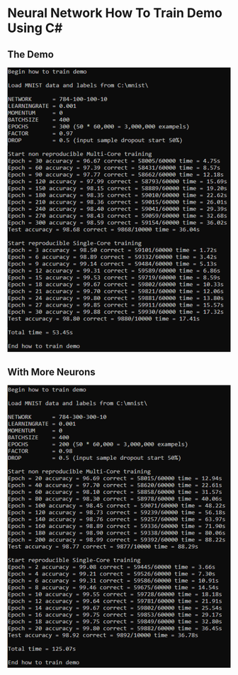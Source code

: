 
# Neural Network How To Train Demo Using C#


## The Demo
<p align="center">
  <img src="https://github.com/grensen/how_to_train/blob/main/figures/how_to_train_demo.png?raw=true">
</p>

## With More Neurons
<p align="center">
  <img src="https://github.com/grensen/how_to_train/blob/main/figures/how_to_train_higher.png?raw=true">
</p>
